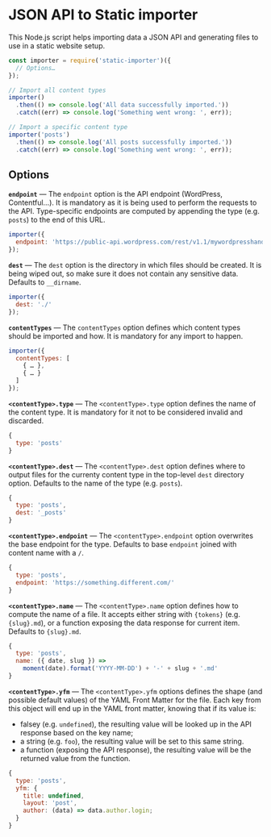 # JSON API to Static importer

This Node.js script helps importing data a JSON API and generating files to use in a static website setup.

```js
const importer = require('static-importer')({
  // Options…
});

// Import all content types
importer()
  .then(() => console.log('All data successfully imported.'))
  .catch((err) => console.log('Something went wrong: ', err));

// Import a specific content type
importer('posts')
  .then(() => console.log('All posts successfully imported.'))
  .catch((err) => console.log('Something went wrong: ', err));
```

## Options

**`endpoint`** — The `endpoint` option is the API endpoint (WordPress, Contentful…). It is mandatory as it is being used to perform the requests to the API. Type-specific endpoints are computed by appending the type (e.g. `posts`) to the end of this URL.

```js
importer({
  endpoint: 'https://public-api.wordpress.com/rest/v1.1/mywordpresshandle.wordpress.com'
});
```

**`dest`** — The `dest` option is the directory in which files should be created. It is being wiped out, so make sure it does not contain any sensitive data. Defaults to `__dirname`.

```js
importer({
  dest: './'
});
```

**`contentTypes`** — The `contentTypes` option defines which content types should be imported and how. It is mandatory for any import to happen.

```js
importer({
  contentTypes: [
    { … },
    { … }
  ]
});
```

**`<contentType>.type`** — The `<contentType>.type` option defines the name of the content type. It is mandatory for it not to be considered invalid and discarded.

```js
{
  type: 'posts'
}
```

**`<contentType>.dest`** — The `<contentType>.dest` option defines where to output files for the currenty content type in the top-level `dest` directory option. Defaults to the name of the type (e.g. `posts`).

```js
{
  type: 'posts',
  dest: '_posts'
}
```


**`<contentType>.endpoint`** — The `<contentType>.endpoint` option overwrites the base endpoint for the type. Defaults to base `endpoint` joined with content name with a `/`.

```js
{
  type: 'posts',
  endpoint: 'https://something.different.com/'
}
```

**`<contentType>.name`** — The `<contentType>.name` option defines how to compute the name of a file. It accepts either string with `{tokens}` (e.g. `{slug}.md`), or a function exposing the data response for current item. Defaults to `{slug}.md`.

```js
{
  type: 'posts',
  name: ({ date, slug }) =>
    moment(date).format('YYYY-MM-DD') + '-' + slug + '.md'
}
```

**`<contentType>.yfm`** — The `<contentType>.yfm` options defines the shape (and possible default values) of the YAML Front Matter for the file. Each key from this object will end up in the YAML front matter, knowing that if its value is:
- falsey (e.g. `undefined`), the resulting value will be looked up in the API response based on the key name;
- a string (e.g. `foo`), the resulting value will be set to this same string.
- a function (exposing the API response), the resulting value will be the returned value from the function.

```js
{
  type: 'posts',
  yfm: {
    title: undefined,
    layout: 'post',
    author: (data) => data.author.login;
  }
}
```

